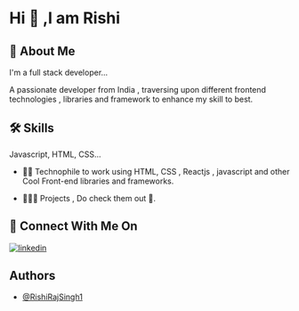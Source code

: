 
#   Hi 👋 ,I am Rishi



## 🚀 About Me
I'm a full stack developer...

A passionate developer from India , traversing upon different frontend technologies , libraries and framework to enhance my skill to best.
## 🛠 Skills
Javascript, HTML, CSS...
- 👷🏻 Technophile to work using HTML, CSS , Reactjs , javascript and other Cool Front-end libraries and frameworks.

- 👷🏻‍♀️ Projects , Do check them out 🙋.


## 🔗 Connect With Me On 
[![linkedin](https://img.shields.io/badge/linkedin-0A66C2?style=for-the-badge&logo=linkedin&logoColor=white)](https://www.linkedin.com/in/rishi-raj-singh-b424231b7/)


## Authors

- [@RishiRajSingh1](https://www.github.com/octokatherine)

